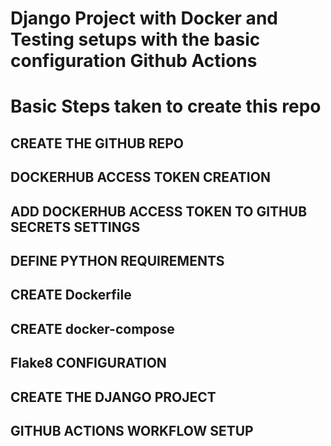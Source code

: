 # Django Project with Docker and Testing setups with the basic configuration Github Actions

# Basic Steps taken to create this repo

## CREATE THE GITHUB REPO

## DOCKERHUB ACCESS TOKEN CREATION

## ADD DOCKERHUB ACCESS TOKEN TO GITHUB SECRETS SETTINGS

## DEFINE PYTHON REQUIREMENTS

## CREATE Dockerfile

## CREATE docker-compose

## Flake8 CONFIGURATION

## CREATE THE DJANGO PROJECT

## GITHUB ACTIONS WORKFLOW SETUP

